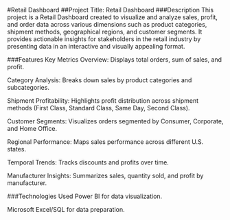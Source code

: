 #Retail Dashboard 
##Project Title: Retail Dashboard
###Description
This project is a Retail Dashboard created to visualize and analyze sales, profit, and order data across various dimensions such as product categories, shipment methods, geographical regions, and customer segments. It provides actionable insights for stakeholders in the retail industry by presenting data in an interactive and visually appealing format.

###Features
Key Metrics Overview: Displays total orders, sum of sales, and profit.

Category Analysis: Breaks down sales by product categories and subcategories.

Shipment Profitability: Highlights profit distribution across shipment methods (First Class, Standard Class, Same Day, Second Class).

Customer Segments: Visualizes orders segmented by Consumer, Corporate, and Home Office.

Regional Performance: Maps sales performance across different U.S. states.

Temporal Trends: Tracks discounts and profits over time.

Manufacturer Insights: Summarizes sales, quantity sold, and profit by manufacturer.

###Technologies Used
Power BI for data visualization.

Microsoft Excel/SQL for data preparation.


